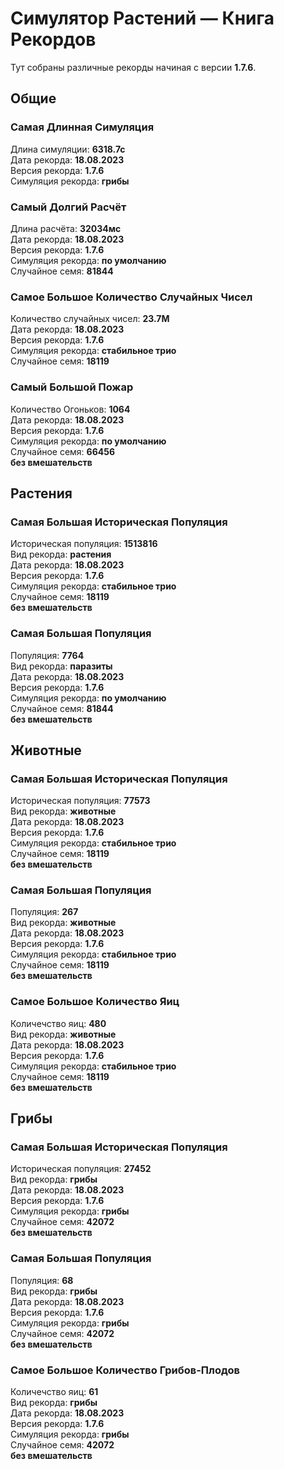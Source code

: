 # Симулятор Растений — Книга Рекордов
Тут собраны различные рекорды начиная с версии **1.7.6**.

## Общие
### Самая Длинная Симуляция
Длина симуляции: **6318.7с**\
Дата рекорда: **18.08.2023**\
Версия рекорда: **1.7.6**\
Симуляция рекорда: **грибы**

### Самый Долгий Расчёт
Длина расчёта: **32034мс**\
Дата рекорда: **18.08.2023**\
Версия рекорда: **1.7.6**\
Симуляция рекорда: **по умолчанию**\
Случайное семя: **81844**

### Самое Большое Количество Случайных Чисел
Количество случайных чисел: **23.7M**\
Дата рекорда: **18.08.2023**\
Версия рекорда: **1.7.6**\
Симуляция рекорда: **стабильное трио**\
Случайное семя: **18119**

### Самый Большой Пожар
Количество Огоньков: **1064**\
Дата рекорда: **18.08.2023**\
Версия рекорда: **1.7.6**\
Симуляция рекорда: **по умолчанию**\
Случайное семя: **66456**\
**без вмешательств**

## Растения
### Самая Большая Историческая Популяция
Историческая популяция: **1513816**\
Вид рекорда: **растения**\
Дата рекорда: **18.08.2023**\
Версия рекорда: **1.7.6**\
Симуляция рекорда: **стабильное трио**\
Случайное семя: **18119**\
**без вмешательств**

### Самая Большая Популяция
Популяция: **7764**\
Вид рекорда: **паразиты**\
Дата рекорда: **18.08.2023**\
Версия рекорда: **1.7.6**\
Симуляция рекорда: **по умолчанию**\
Случайное семя: **81844**\
**без вмешательств**

## Животные
### Самая Большая Историческая Популяция
Историческая популяция: **77573**\
Вид рекорда: **животные**\
Дата рекорда: **18.08.2023**\
Версия рекорда: **1.7.6**\
Симуляция рекорда: **стабильное трио**\
Случайное семя: **18119**\
**без вмешательств**

### Самая Большая Популяция
Популяция: **267**\
Вид рекорда: **животные**\
Дата рекорда: **18.08.2023**\
Версия рекорда: **1.7.6**\
Симуляция рекорда: **стабильное трио**\
Случайное семя: **18119**\
**без вмешательств**

### Самое Большое Количество Яиц
Количечство яиц: **480**\
Вид рекорда: **животные**\
Дата рекорда: **18.08.2023**\
Версия рекорда: **1.7.6**\
Симуляция рекорда: **стабильное трио**\
Случайное семя: **18119**\
**без вмешательств**

## Грибы
### Самая Большая Историческая Популяция
Историческая популяция: **27452**\
Вид рекорда: **грибы**\
Дата рекорда: **18.08.2023**\
Версия рекорда: **1.7.6**\
Симуляция рекорда: **грибы**\
Случайное семя: **42072**\
**без вмешательств**

### Самая Большая Популяция
Популяция: **68**\
Вид рекорда: **грибы**\
Дата рекорда: **18.08.2023**\
Версия рекорда: **1.7.6**\
Симуляция рекорда: **грибы**\
Случайное семя: **42072**\
**без вмешательств**

### Самое Большое Количество Грибов-Плодов
Количечство яиц: **61**\
Вид рекорда: **грибы**\
Дата рекорда: **18.08.2023**\
Версия рекорда: **1.7.6**\
Симуляция рекорда: **грибы**\
Случайное семя: **42072**\
**без вмешательств**